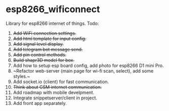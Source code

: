 # esp8266_wificonnect
Library for esp8266 internet of things.
Todo:
1. ~~Add WiFi connection settings.~~
2. ~~Add html template for input config.~~
3. ~~Add signal level display.~~
4. ~~Add telegram bot message send.~~
5. ~~Add pin control methods.~~
6. ~~Build shapr3D model for box.~~
7. Add how to setup esp board config, add photo for esp8266 D1 mini Pro.
8. ~Refactor web-server (main page for wi-fi scan, select), add some styles.~ 
9. Add socket.io (client) for fast communication.
10. ~~Think about GSM internet communication.~~
11. Add roadmap with mobile develpment.
12. Integrate snippetserver/client in project.
13. Add front app separately.
